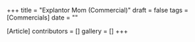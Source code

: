 +++
title = "Explantor Mom (Commercial)"
draft = false
tags = [Commercials]
date = ""

[Article]
contributors = []
gallery = []
+++
